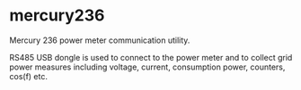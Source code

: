 # mercury236
Mercury 236 power meter communication utility.

RS485 USB dongle is used to connect to the power meter and to collect grid power measures
including voltage, current, consumption power, counters, cos(f) etc.
